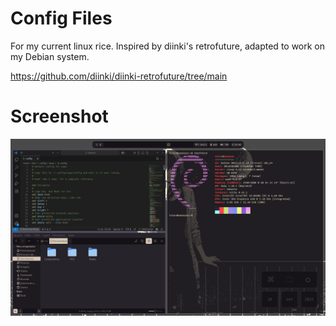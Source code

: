 # Config Files
For my current linux rice. Inspired by diinki's retrofuture, adapted to work on my Debian system.

https://github.com/diinki/diinki-retrofuture/tree/main

# Screenshot
![2025-09-20-180226_1920x1080_scrot](https://github.com/JTit0r/dotconfig/blob/main/screenshots/screenshot-2025-09-20-180226.png)
